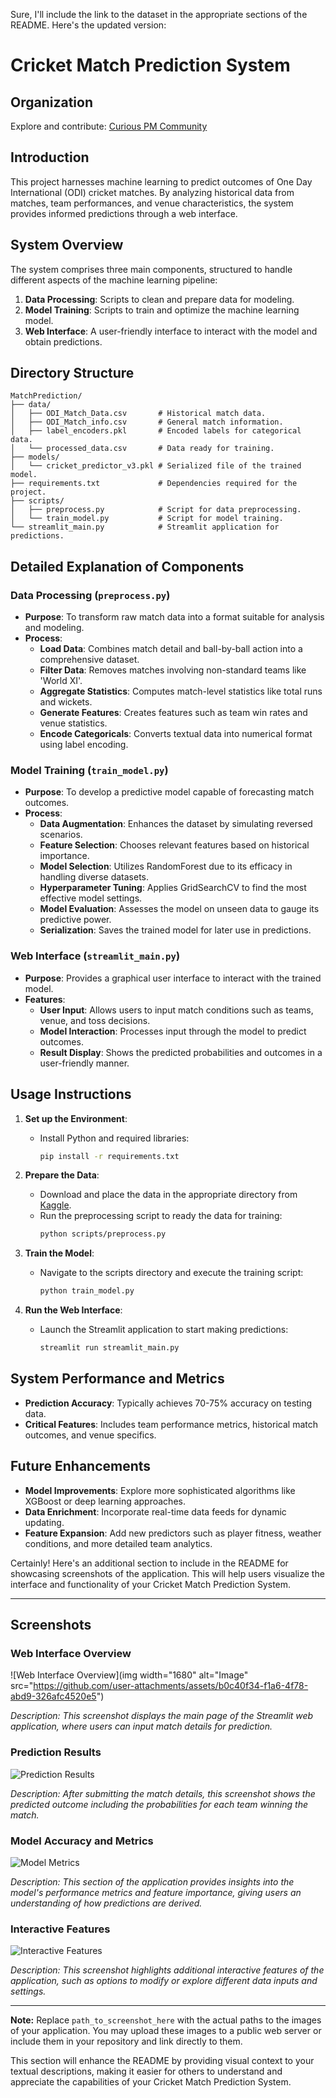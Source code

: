 Sure, I'll include the link to the dataset in the appropriate sections of the README. Here's the updated version:

# Cricket Match Prediction System

## Organization
Explore and contribute: [Curious PM Community](https://curious.pm)

## Introduction

This project harnesses machine learning to predict outcomes of One Day International (ODI) cricket matches. By analyzing historical data from matches, team performances, and venue characteristics, the system provides informed predictions through a web interface.

## System Overview

The system comprises three main components, structured to handle different aspects of the machine learning pipeline:
1. **Data Processing**: Scripts to clean and prepare data for modeling.
2. **Model Training**: Scripts to train and optimize the machine learning model.
3. **Web Interface**: A user-friendly interface to interact with the model and obtain predictions.

## Directory Structure

```
MatchPrediction/
├── data/
│   ├── ODI_Match_Data.csv       # Historical match data.
│   ├── ODI_Match_info.csv       # General match information.
│   ├── label_encoders.pkl       # Encoded labels for categorical data.
│   └── processed_data.csv       # Data ready for training.
├── models/
│   └── cricket_predictor_v3.pkl # Serialized file of the trained model.
├── requirements.txt             # Dependencies required for the project.
├── scripts/
│   ├── preprocess.py            # Script for data preprocessing.
│   └── train_model.py           # Script for model training.
└── streamlit_main.py            # Streamlit application for predictions.
```

## Detailed Explanation of Components

### Data Processing (`preprocess.py`)

- **Purpose**: To transform raw match data into a format suitable for analysis and modeling.
- **Process**:
  - **Load Data**: Combines match detail and ball-by-ball action into a comprehensive dataset.
  - **Filter Data**: Removes matches involving non-standard teams like 'World XI'.
  - **Aggregate Statistics**: Computes match-level statistics like total runs and wickets.
  - **Generate Features**: Creates features such as team win rates and venue statistics.
  - **Encode Categoricals**: Converts textual data into numerical format using label encoding.

### Model Training (`train_model.py`)

- **Purpose**: To develop a predictive model capable of forecasting match outcomes.
- **Process**:
  - **Data Augmentation**: Enhances the dataset by simulating reversed scenarios.
  - **Feature Selection**: Chooses relevant features based on historical importance.
  - **Model Selection**: Utilizes RandomForest due to its efficacy in handling diverse datasets.
  - **Hyperparameter Tuning**: Applies GridSearchCV to find the most effective model settings.
  - **Model Evaluation**: Assesses the model on unseen data to gauge its predictive power.
  - **Serialization**: Saves the trained model for later use in predictions.

### Web Interface (`streamlit_main.py`)

- **Purpose**: Provides a graphical user interface to interact with the trained model.
- **Features**:
  - **User Input**: Allows users to input match conditions such as teams, venue, and toss decisions.
  - **Model Interaction**: Processes input through the model to predict outcomes.
  - **Result Display**: Shows the predicted probabilities and outcomes in a user-friendly manner.

## Usage Instructions

1. **Set up the Environment**:
   - Install Python and required libraries:
     ```bash
     pip install -r requirements.txt
     ```

2. **Prepare the Data**:
   - Download and place the data in the appropriate directory from [Kaggle](https://www.kaggle.com/datasets/utkarshtomar736/odi-mens-cricket-match-data-2002-2023).
   - Run the preprocessing script to ready the data for training:
     ```bash
     python scripts/preprocess.py
     ```

3. **Train the Model**:
   - Navigate to the scripts directory and execute the training script:
     ```bash
     python train_model.py
     ```

4. **Run the Web Interface**:
   - Launch the Streamlit application to start making predictions:
     ```bash
     streamlit run streamlit_main.py
     ```

## System Performance and Metrics

- **Prediction Accuracy**: Typically achieves 70-75% accuracy on testing data.
- **Critical Features**: Includes team performance metrics, historical match outcomes, and venue specifics.

## Future Enhancements

- **Model Improvements**: Explore more sophisticated algorithms like XGBoost or deep learning approaches.
- **Data Enrichment**: Incorporate real-time data feeds for dynamic updating.
- **Feature Expansion**: Add new predictors such as player fitness, weather conditions, and more detailed team analytics.

Certainly! Here's an additional section to include in the README for showcasing screenshots of the application. This will help users visualize the interface and functionality of your Cricket Match Prediction System.

---

## Screenshots

### Web Interface Overview

![Web Interface Overview](img width="1680" alt="Image" src="https://github.com/user-attachments/assets/b0c40f34-f1a6-4f78-abd9-326afc4520e5")

*Description: This screenshot displays the main page of the Streamlit web application, where users can input match details for prediction.*

### Prediction Results

![Prediction Results](path_to_screenshot_here)

*Description: After submitting the match details, this screenshot shows the predicted outcome including the probabilities for each team winning the match.*

### Model Accuracy and Metrics

![Model Metrics](path_to_screenshot_here)

*Description: This section of the application provides insights into the model's performance metrics and feature importance, giving users an understanding of how predictions are derived.*

### Interactive Features

![Interactive Features](path_to_screenshot_here)

*Description: This screenshot highlights additional interactive features of the application, such as options to modify or explore different data inputs and settings.*

---

**Note:** Replace `path_to_screenshot_here` with the actual paths to the images of your application. You may upload these images to a public web server or include them in your repository and link directly to them.

This section will enhance the README by providing visual context to your textual descriptions, making it easier for others to understand and appreciate the capabilities of your Cricket Match Prediction System.
